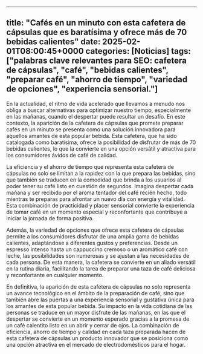 
---
title: "Cafés en un minuto con esta cafetera de cápsulas que es baratísima y ofrece más de 70 bebidas calientes"
date: 2025-02-01T08:00:45+0000
categories: [Noticias]
tags: ["palabras clave relevantes para SEO: cafetera de cápsulas", "café", "bebidas calientes", "preparar café", "ahorro de tiempo", "variedad de opciones", "experiencia sensorial."]
---

En la actualidad, el ritmo de vida acelerado que llevamos a menudo nos obliga a buscar alternativas para optimizar nuestro tiempo, especialmente en las mañanas, cuando el despertar puede resultar un desafío. En este contexto, la aparición de la cafetera de cápsulas que promete preparar cafés en un minuto se presenta como una solución innovadora para aquellos amantes de esta popular bebida. Esta cafetera, que ha sido catalogada como baratísima, ofrece la posibilidad de disfrutar de más de 70 bebidas calientes, lo que la convierte en una opción versátil y atractiva para los consumidores ávidos de café de calidad.

La eficiencia y el ahorro de tiempo que representa esta cafetera de cápsulas no solo se limitan a la rapidez con la que prepara las bebidas, sino que también se traducen en la comodidad que brinda a los usuarios al poder tener su café listo en cuestión de segundos. Imagina despertar cada mañana y ser recibido por el aroma tentador del café recién hecho, todo mientras te preparas para afrontar un nuevo día con energía y vitalidad. Esta combinación de practicidad y placer sensorial convierte la experiencia de tomar café en un momento especial y reconfortante que contribuye a iniciar la jornada de forma positiva.

Además, la variedad de opciones que ofrece esta cafetera de cápsulas permite a los consumidores disfrutar de una amplia gama de bebidas calientes, adaptándose a diferentes gustos y preferencias. Desde un espresso intenso hasta un cappuccino cremoso o un aromático café con leche, las posibilidades son numerosas y se ajustan a las necesidades de cada persona. De esta manera, la cafetera se convierte en un aliado versátil en la rutina diaria, facilitando la tarea de preparar una taza de café deliciosa y reconfortante en cualquier momento.

En definitiva, la aparición de esta cafetera de cápsulas no solo representa un avance tecnológico en el ámbito de la preparación de café, sino que también abre las puertas a una experiencia sensorial y gustativa única para los amantes de esta popular bebida. Su impacto en la vida cotidiana de las personas se traduce en un mayor disfrute de las mañanas, en las que el despertar se convierte en un momento esperado gracias a la promesa de un café calentito listo en un abrir y cerrar de ojos. La combinación de eficiencia, ahorro de tiempo y calidad en cada taza preparada hacen de esta cafetera de cápsulas un producto innovador que se posiciona como una opción atractiva en el mercado de electrodomésticos para el hogar.
    
